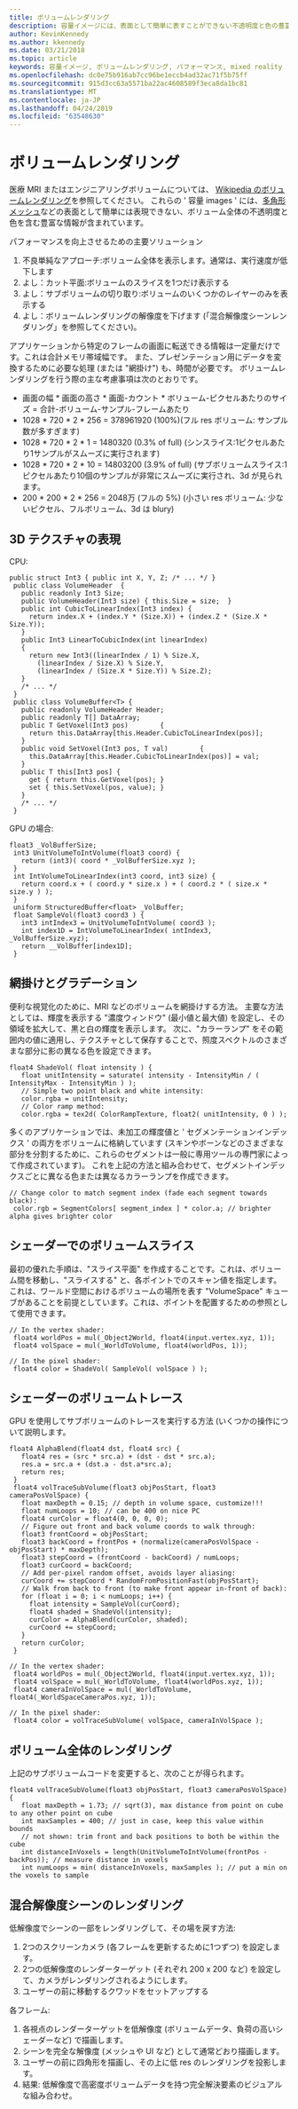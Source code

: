 ```yaml
---
title: ボリュームレンダリング
description: 容量イメージには、表面として簡単に表すことができない不透明度と色の豊富な情報が含まれています。 Windows Mixed Reality 内で容量イメージを効率的にレンダリングする方法について説明します。
author: KevinKennedy
ms.author: kkennedy
ms.date: 03/21/2018
ms.topic: article
keywords: 容量イメージ, ボリュームレンダリング, パフォーマンス, mixed reality
ms.openlocfilehash: dc0e75b916ab7cc96be1eccb4ad32ac71f5b75ff
ms.sourcegitcommit: 915d3cc63a5571ba22ac4608589f3eca8da1bc81
ms.translationtype: MT
ms.contentlocale: ja-JP
ms.lasthandoff: 04/24/2019
ms.locfileid: "63548630"
---
```

# <a name="volume-rendering"></a>ボリュームレンダリング

医療 MRI またはエンジニアリングボリュームについては、 [Wikipedia のボリュームレンダリング](https://en.wikipedia.org/wiki/Volume_rendering)を参照してください。 これらの ' 容量 images ' には、[多角形メッシュ](https://en.wikipedia.org/wiki/Polygon_mesh)などの表面として簡単には表現できない、ボリューム全体の不透明度と色を含む豊富な情報が含まれています。

パフォーマンスを向上させるための主要ソリューション
1. 不良単純なアプローチ:ボリューム全体を表示します。通常は、実行速度が低下します
2. よし：カット平面:ボリュームのスライスを1つだけ表示する
3. よし：サブボリュームの切り取り:ボリュームのいくつかのレイヤーのみを表示する
4. よし：ボリュームレンダリングの解像度を下げます (「混合解像度シーンレンダリング」を参照してください)。

アプリケーションから特定のフレームの画面に転送できる情報は一定量だけです。これは合計メモリ帯域幅です。 また、プレゼンテーション用にデータを変換するために必要な処理 (または "網掛け") も、時間が必要です。 ボリュームレンダリングを行う際の主な考慮事項は次のとおりです。
* 画面の幅 * 画面の高さ * 画面-カウント * ボリューム-ピクセルあたりのサイズ = 合計-ボリューム-サンプル-フレームあたり
* 1028 * 720 * 2 * 256 = 378961920 (100%)(フル res ボリューム: サンプル数が多すぎます)
* 1028 * 720 * 2 * 1 = 1480320 (0.3% of full) (シンスライス:1ピクセルあたり1サンプルがスムーズに実行されます)
* 1028 * 720 * 2 * 10 = 14803200 (3.9% of full) (サブボリュームスライス:1ピクセルあたり10個のサンプルが非常にスムーズに実行され、3d が見られます。
* 200 * 200 * 2 * 256 = 2048万 (フルの 5%) (小さい res ボリューム: 少ないピクセル、フルボリューム、3d は blury)

## <a name="representing-3d-textures"></a>3D テクスチャの表現

CPU:

```
public struct Int3 { public int X, Y, Z; /* ... */ }
 public class VolumeHeader  {
   public readonly Int3 Size;
   public VolumeHeader(Int3 size) { this.Size = size;  }
   public int CubicToLinearIndex(Int3 index) {
     return index.X + (index.Y * (Size.X)) + (index.Z * (Size.X * Size.Y));
   }
   public Int3 LinearToCubicIndex(int linearIndex)
   {
     return new Int3((linearIndex / 1) % Size.X,
       (linearIndex / Size.X) % Size.Y,
       (linearIndex / (Size.X * Size.Y)) % Size.Z);
   }
   /* ... */
 }
 public class VolumeBuffer<T> {
   public readonly VolumeHeader Header;
   public readonly T[] DataArray;
   public T GetVoxel(Int3 pos)        {
     return this.DataArray[this.Header.CubicToLinearIndex(pos)];
   }
   public void SetVoxel(Int3 pos, T val)        {
     this.DataArray[this.Header.CubicToLinearIndex(pos)] = val;
   }
   public T this[Int3 pos] {
     get { return this.GetVoxel(pos); }
     set { this.SetVoxel(pos, value); }
   }
   /* ... */
 }
```

GPU の場合:

```
float3 _VolBufferSize;
 int3 UnitVolumeToIntVolume(float3 coord) {
   return (int3)( coord * _VolBufferSize.xyz );
 }
 int IntVolumeToLinearIndex(int3 coord, int3 size) {
   return coord.x + ( coord.y * size.x ) + ( coord.z * ( size.x * size.y ) );
 }
 uniform StructuredBuffer<float> _VolBuffer;
 float SampleVol(float3 coord3 ) {
   int3 intIndex3 = UnitVolumeToIntVolume( coord3 );
   int index1D = IntVolumeToLinearIndex( intIndex3, _VolBufferSize.xyz);
   return __VolBuffer[index1D];
 }
```

## <a name="shading-and-gradients"></a>網掛けとグラデーション

便利な視覚化のために、MRI などのボリュームを網掛けする方法。 主要な方法としては、輝度を表示する "濃度ウィンドウ" (最小値と最大値) を設定し、その領域を拡大して、黒と白の輝度を表示します。 次に、"カラーランプ" をその範囲内の値に適用し、テクスチャとして保存することで、照度スペクトルのさまざまな部分に影の異なる色を設定できます。

```
float4 ShadeVol( float intensity ) {
   float unitIntensity = saturate( intensity - IntensityMin / ( IntensityMax - IntensityMin ) );
   // Simple two point black and white intensity:
   color.rgba = unitIntensity;
   // Color ramp method:
   color.rgba = tex2d( ColorRampTexture, float2( unitIntensity, 0 ) );
```

多くのアプリケーションでは、未加工の輝度値と ' セグメンテーションインデックス ' の両方をボリュームに格納しています (スキンやボーンなどのさまざまな部分を分割するために、これらのセグメントは一般に専用ツールの専門家によって作成されています)。 これを上記の方法と組み合わせて、セグメントインデックスごとに異なる色または異なるカラーランプを作成できます。

```
// Change color to match segment index (fade each segment towards black):
 color.rgb = SegmentColors[ segment_index ] * color.a; // brighter alpha gives brighter color
```

## <a name="volume-slicing-in-a-shader"></a>シェーダーでのボリュームスライス

最初の優れた手順は、"スライス平面" を作成することです。これは、ボリューム間を移動し、"スライスする" と、各ポイントでのスキャン値を指定します。 これは、ワールド空間におけるボリュームの場所を表す "VolumeSpace" キューブがあることを前提としています。これは、ポイントを配置するための参照として使用できます。

```
// In the vertex shader:
 float4 worldPos = mul(_Object2World, float4(input.vertex.xyz, 1));
 float4 volSpace = mul(_WorldToVolume, float4(worldPos, 1));
```

```
// In the pixel shader:
 float4 color = ShadeVol( SampleVol( volSpace ) );
```

## <a name="volume-tracing-in-shaders"></a>シェーダーのボリュームトレース

GPU を使用してサブボリュームのトレースを実行する方法 (いくつかの操作について説明します。

```
float4 AlphaBlend(float4 dst, float4 src) {
   float4 res = (src * src.a) + (dst - dst * src.a);
   res.a = src.a + (dst.a - dst.a*src.a);
   return res;
 }
 float4 volTraceSubVolume(float3 objPosStart, float3 cameraPosVolSpace) {
   float maxDepth = 0.15; // depth in volume space, customize!!!
   float numLoops = 10; // can be 400 on nice PC
   float4 curColor = float4(0, 0, 0, 0);
   // Figure out front and back volume coords to walk through:
   float3 frontCoord = objPosStart;
   float3 backCoord = frontPos + (normalize(cameraPosVolSpace - objPosStart) * maxDepth);
   float3 stepCoord = (frontCoord - backCoord) / numLoops;
   float3 curCoord = backCoord;
   // Add per-pixel random offset, avoids layer aliasing:
   curCoord += stepCoord * RandomFromPositionFast(objPosStart);
   // Walk from back to front (to make front appear in-front of back):
   for (float i = 0; i < numLoops; i++) {
     float intensity = SampleVol(curCoord);
     float4 shaded = ShadeVol(intensity);
     curColor = AlphaBlend(curColor, shaded);
     curCoord += stepCoord;
   }
   return curColor;
 }
```

```
// In the vertex shader:
 float4 worldPos = mul(_Object2World, float4(input.vertex.xyz, 1));
 float4 volSpace = mul(_WorldToVolume, float4(worldPos.xyz, 1));
 float4 cameraInVolSpace = mul(_WorldToVolume, float4(_WorldSpaceCameraPos.xyz, 1));
```

```
// In the pixel shader:
 float4 color = volTraceSubVolume( volSpace, cameraInVolSpace );
```

## <a name="whole-volume-rendering"></a>ボリューム全体のレンダリング

上記のサブボリュームコードを変更すると、次のことが得られます。

```
float4 volTraceSubVolume(float3 objPosStart, float3 cameraPosVolSpace) {
   float maxDepth = 1.73; // sqrt(3), max distance from point on cube to any other point on cube
   int maxSamples = 400; // just in case, keep this value within bounds
   // not shown: trim front and back positions to both be within the cube
   int distanceInVoxels = length(UnitVolumeToIntVolume(frontPos - backPos)); // measure distance in voxels
   int numLoops = min( distanceInVoxels, maxSamples ); // put a min on the voxels to sample
```

## <a name="mixed-resolution-scene-rendering"></a>混合解像度シーンのレンダリング

低解像度でシーンの一部をレンダリングして、その場を戻す方法:
1. 2つのスクリーンカメラ (各フレームを更新するために1つずつ) を設定します。
2. 2つの低解像度のレンダーターゲット (それぞれ 200 x 200 など) を設定して、カメラがレンダリングされるようにします。
3. ユーザーの前に移動するクワッドをセットアップする

各フレーム:
1. 各視点のレンダーターゲットを低解像度 (ボリュームデータ、負荷の高いシェーダーなど) で描画します。
2. シーンを完全な解像度 (メッシュや UI など) として通常どおり描画します。
3. ユーザーの前に四角形を描画し、その上に低 res のレンダリングを投影します。
4. 結果: 低解像度で高密度ボリュームデータを持つ完全解決要素のビジュアルな組み合わせ。
